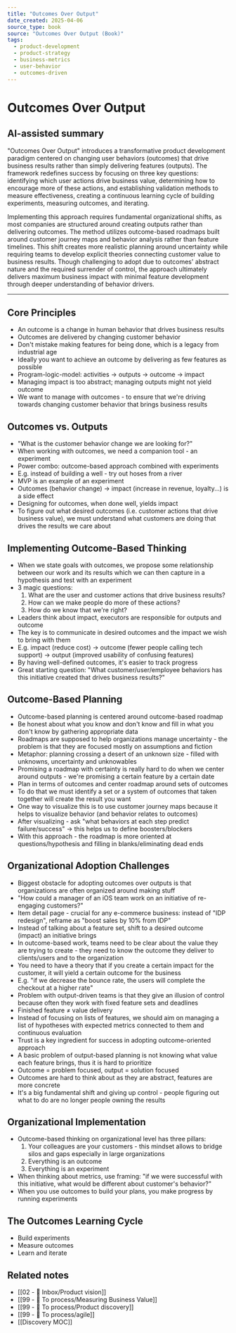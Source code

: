 ```yaml
---
title: "Outcomes Over Output"
date_created: 2025-04-06
source_type: book
source: "Outcomes Over Output (Book)"
tags:
  - product-development
  - product-strategy
  - business-metrics
  - user-behavior
  - outcomes-driven
---
```


# Outcomes Over Output

## AI-assisted summary
"Outcomes Over Output" introduces a transformative product development paradigm centered on changing user behaviors (outcomes) that drive business results rather than simply delivering features (outputs). The framework redefines success by focusing on three key questions: identifying which user actions drive business value, determining how to encourage more of these actions, and establishing validation methods to measure effectiveness, creating a continuous learning cycle of building experiments, measuring outcomes, and iterating.

Implementing this approach requires fundamental organizational shifts, as most companies are structured around creating outputs rather than delivering outcomes. The method utilizes outcome-based roadmaps built around customer journey maps and behavior analysis rather than feature timelines. This shift creates more realistic planning around uncertainty while requiring teams to develop explicit theories connecting customer value to business results. Though challenging to adopt due to outcomes' abstract nature and the required surrender of control, the approach ultimately delivers maximum business impact with minimal feature development through deeper understanding of behavior drivers.

---

## Core Principles
- An outcome is a change in human behavior that drives business results
- Outcomes are delivered by changing customer behavior
- Don't mistake making features for being done, which is a legacy from industrial age
- Ideally you want to achieve an outcome by delivering as few features as possible
- Program-logic-model: activities → outputs → outcome → impact
- Managing impact is too abstract; managing outputs might not yield outcome
- We want to manage with outcomes - to ensure that we're driving towards changing customer behavior that brings business results

## Outcomes vs. Outputs
- "What is the customer behavior change we are looking for?"
- When working with outcomes, we need a companion tool - an experiment
- Power combo: outcome-based approach combined with experiments
- E.g. instead of building a well - try out hoses from a river
- MVP is an example of an experiment
- Outcomes (behavior change) → impact (increase in revenue, loyalty...) is a side effect
- Designing for outcomes, when done well, yields impact
- To figure out what desired outcomes (i.e. customer actions that drive business value), we must understand what customers are doing that drives the results we care about

## Implementing Outcome-Based Thinking
- When we state goals with outcomes, we propose some relationship between our work and its results which we can then capture in a hypothesis and test with an experiment
- 3 magic questions:
  1. What are the user and customer actions that drive business results?
  2. How can we make people do more of these actions?
  3. How do we know that we're right?
- Leaders think about impact, executors are responsible for outputs and outcome
- The key is to communicate in desired outcomes and the impact we wish to bring with them
- E.g. impact (reduce cost) → outcome (fewer people calling tech support) → output (improved usability of confusing features)
- By having well-defined outcomes, it's easier to track progress
- Great starting question: "What customer/user/employee behaviors has this initiative created that drives business results?"

## Outcome-Based Planning
- Outcome-based planning is centered around outcome-based roadmap
- Be honest about what you know and don't know and fill in what you don't know by gathering appropriate data
- Roadmaps are supposed to help organizations manage uncertainty - the problem is that they are focused mostly on assumptions and fiction
- Metaphor: planning crossing a desert of an unknown size - filled with unknowns, uncertainty and unknowables
- Promising a roadmap with certainty is really hard to do when we center around outputs - we're promising a certain feature by a certain date
- Plan in terms of outcomes and center roadmap around sets of outcomes
- To do that we must identify a set or a system of outcomes that taken together will create the result you want
- One way to visualize this is to use customer journey maps because it helps to visualize behavior (and behavior relates to outcomes)
- After visualizing - ask "what behaviors at each step predict failure/success" → this helps us to define boosters/blockers
- With this approach - the roadmap is more oriented at questions/hypothesis and filling in blanks/eliminating dead ends

## Organizational Adoption Challenges
- Biggest obstacle for adopting outcomes over outputs is that organizations are often organized around making stuff
- "How could a manager of an iOS team work on an initiative of re-engaging customers?"
- Item detail page - crucial for any e-commerce business: instead of "IDP redesign", reframe as "boost sales by 10% from IDP"
- Instead of talking about a feature set, shift to a desired outcome (impact) an initiative brings
- In outcome-based work, teams need to be clear about the value they are trying to create - they need to know the outcome they deliver to clients/users and to the organization
- You need to have a theory that if you create a certain impact for the customer, it will yield a certain outcome for the business
- E.g. "if we decrease the bounce rate, the users will complete the checkout at a higher rate"
- Problem with output-driven teams is that they give an illusion of control because often they work with fixed feature sets and deadlines
- Finished feature ≠ value delivery
- Instead of focusing on lists of features, we should aim on managing a list of hypotheses with expected metrics connected to them and continuous evaluation
- Trust is a key ingredient for success in adopting outcome-oriented approach
- A basic problem of output-based planning is not knowing what value each feature brings, thus it is hard to prioritize
- Outcome = problem focused, output = solution focused
- Outcomes are hard to think about as they are abstract, features are more concrete
- It's a big fundamental shift and giving up control - people figuring out what to do are no longer people owning the results

## Organizational Implementation
- Outcome-based thinking on organizational level has three pillars:
  1. Your colleagues are your customers - this mindset allows to bridge silos and gaps especially in large organizations
  2. Everything is an outcome
  3. Everything is an experiment
- When thinking about metrics, use framing: "if we were successful with this initiative, what would be different about customer's behavior?"
- When you use outcomes to build your plans, you make progress by running experiments

## The Outcomes Learning Cycle
- Build experiments
- Measure outcomes
- Learn and iterate

## Related notes
- [[02 - 📩 Inbox/Product vision]]
- [[99 - 📄 To process/Measuring Business Value]]
- [[99 - 📄 To process/Product discovery]]
- [[99 - 📄 To process/agile]]
- [[Discovery MOC]]
